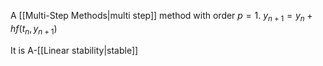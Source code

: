 A [[Multi-Step Methods|multi step]] method with order $p=1$.
$y_{n+1}=y_n+hf(t_n,y_{n+1})$

It is A-[[Linear stability|stable]]

